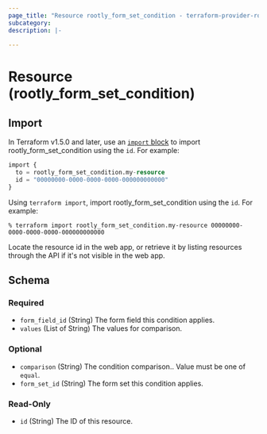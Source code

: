 ```yaml
---
page_title: "Resource rootly_form_set_condition - terraform-provider-rootly"
subcategory:
description: |-
    
---
```


# Resource (rootly_form_set_condition)





## Import

In Terraform v1.5.0 and later, use an [`import` block](https://developer.hashicorp.com/terraform/language/import) to import rootly_form_set_condition using the `id`. For example:

```terraform
import {
  to = rootly_form_set_condition.my-resource
  id = "00000000-0000-0000-0000-000000000000"
}
```

Using `terraform import`, import rootly_form_set_condition using the `id`. For example:

```console
% terraform import rootly_form_set_condition.my-resource 00000000-0000-0000-0000-000000000000
```

Locate the resource id in the web app, or retrieve it by listing resources through the API if it's not visible in the web app.

<!-- schema generated by tfplugindocs -->
## Schema

### Required

- `form_field_id` (String) The form field this condition applies.
- `values` (List of String) The values for comparison.

### Optional

- `comparison` (String) The condition comparison.. Value must be one of `equal`.
- `form_set_id` (String) The form set this condition applies.

### Read-Only

- `id` (String) The ID of this resource.
